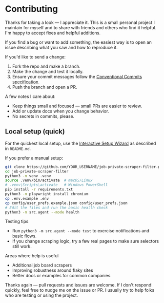 # Contributing

Thanks for taking a look — I appreciate it. This is a small personal project I maintain for myself and to share with friends and others who find it helpful. I'm happy to accept fixes and helpful additions.

If you find a bug or want to add something, the easiest way is to open an issue describing what you saw and how to reproduce it.

If you'd like to send a change:

1. Fork the repo and make a branch.
2. Make the change and test it locally.
3. Ensure your commit messages follow the [Conventional Commits specification](https://www.conventionalcommits.org/en/v1.0.0/).
4. Push the branch and open a PR.

A few notes I care about:

- Keep things small and focused — small PRs are easier to review.
- Add or update docs when you change behavior.
- No secrets in commits, please.

## Local setup (quick)

For the quickest local setup, use the [Interactive Setup Wizard](#interactive-setup-wizard-recommended) as described in `README.md`.

If you prefer a manual setup:

```bash
git clone https://github.com/YOUR_USERNAME/job-private-scraper-filter.git
cd job-private-scraper-filter
python3 -m venv .venv
source .venv/bin/activate  # macOS/Linux
# .venv\Scripts\activate   # Windows PowerShell
pip install -r requirements.txt
python3 -m playwright install chromium
cp .env.example .env
cp config/user_prefs.example.json config/user_prefs.json
# Edit the files and run the basic health check
python3 -m src.agent --mode health
```

Testing tips

- Run `python3 -m src.agent --mode test` to exercise notifications and basic flows.
- If you change scraping logic, try a few real pages to make sure selectors still work.

Areas where help is useful

- Additional job board scrapers
- Improving robustness around flaky sites
- Better docs or examples for common companies

Thanks again — pull requests and issues are welcome. If I don't respond quickly, feel free to nudge me on the issue or PR. I usually try to help folks who are testing or using the project.

